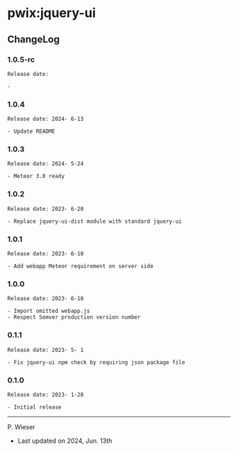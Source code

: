 # pwix:jquery-ui

## ChangeLog

### 1.0.5-rc

    Release date:

    -

### 1.0.4

    Release date: 2024- 6-13

    - Update README

### 1.0.3

    Release date: 2024- 5-24

    - Meteor 3.0 ready

### 1.0.2

    Release date: 2023- 6-20

    - Replace jquery-ui-dist module with standard jquery-ui

### 1.0.1

    Release date: 2023- 6-10

    - Add webapp Meteor requirement on server side

### 1.0.0

    Release date: 2023- 6-10

    - Import omitted webapp.js
    - Respect Semver production version number

### 0.1.1

    Release date: 2023- 5- 1

    - Fix jquery-ui npm check by requiring json package file

### 0.1.0

    Release date: 2023- 1-28

    - Initial release

---
P. Wieser
- Last updated on 2024, Jun. 13th
